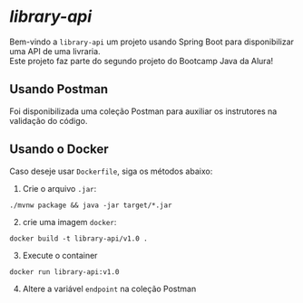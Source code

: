 # *library-api*

Bem-vindo a `library-api` um projeto usando Spring Boot para disponibilizar uma API de uma livraria.  
Este projeto faz parte do segundo projeto do Bootcamp Java da Alura!

## Usando Postman

Foi disponibilizada uma coleção Postman para auxiliar os instrutores na validação do código.

## Usando o Docker

Caso deseje usar `Dockerfile`, siga os métodos abaixo:

1. Crie o arquivo `.jar`:
```shell
./mvnw package && java -jar target/*.jar
```

2. crie uma imagem `docker`:
```shell
docker build -t library-api/v1.0 .
```

3. Execute o container
```shell
docker run library-api:v1.0
```

4. Altere a variável `endpoint` na coleção Postman